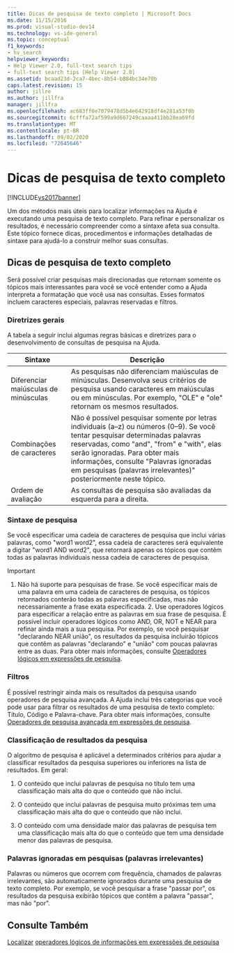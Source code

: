 ```yaml
---
title: Dicas de pesquisa de texto completo | Microsoft Docs
ms.date: 11/15/2016
ms.prod: visual-studio-dev14
ms.technology: vs-ide-general
ms.topic: conceptual
f1_keywords:
- hv_search
helpviewer_keywords:
- Help Viewer 2.0, full-text search tips
- full-text search tips [Help Viewer 2.0]
ms.assetid: bcaad23d-2ca7-4bec-8b54-b884bc34e70b
caps.latest.revision: 15
author: jillre
ms.author: jillfra
manager: jillfra
ms.openlocfilehash: ac683ff6e7079478d5b4e642918df4e281a53f0b
ms.sourcegitcommit: 6cfffa72af599a9d667249caaaa411bb28ea69fd
ms.translationtype: MT
ms.contentlocale: pt-BR
ms.lasthandoff: 09/02/2020
ms.locfileid: "72645646"
---
```

# <a name="full-text-search-tips"></a>Dicas de pesquisa de texto completo
[!INCLUDE[vs2017banner](../includes/vs2017banner.md)]

Um dos métodos mais úteis para localizar informações na Ajuda é executando uma pesquisa de texto completo. Para refinar e personalizar os resultados, é necessário compreender como a sintaxe afeta sua consulta. Este tópico fornece dicas, procedimentos e informações detalhadas de sintaxe para ajudá-lo a construir melhor suas consultas.

## <a name="full-text-search-tips"></a>Dicas de pesquisa de texto completo
 Será possível criar pesquisas mais direcionadas que retornam somente os tópicos mais interessantes para você se você entender como a Ajuda interpreta a formatação que você usa nas consultas. Esses formatos incluem caracteres especiais, palavras reservadas e filtros.

### <a name="general-guidelines"></a>Diretrizes gerais
 A tabela a seguir inclui algumas regras básicas e diretrizes para o desenvolvimento de consultas de pesquisa na Ajuda.

|Sintaxe|Descrição|
|------------|-----------------|
|Diferenciar maiúsculas de minúsculas|As pesquisas não diferenciam maiúsculas de minúsculas. Desenvolva seus critérios de pesquisa usando caracteres em maiúsculas ou em minúsculas. Por exemplo, "OLE" e "ole" retornam os mesmos resultados.|
|Combinações de caracteres|Não é possível pesquisar somente por letras individuais (a–z) ou números (0–9). Se você tentar pesquisar determinadas palavras reservadas, como "and", "from" e "with", elas serão ignoradas. Para obter mais informações, consulte "Palavras ignoradas em pesquisas (palavras irrelevantes)" posteriormente neste tópico.|
|Ordem de avaliação|As consultas de pesquisa são avaliadas da esquerda para a direita.|

### <a name="search-syntax"></a>Sintaxe de pesquisa
 Se você especificar uma cadeia de caracteres de pesquisa que inclui várias palavras, como "word1 word2", essa cadeia de caracteres será equivalente a digitar "word1 AND word2", que retornará apenas os tópicos que contêm todas as palavras individuais nessa cadeia de caracteres de pesquisa.

> [!IMPORTANT]
> 1. Não há suporte para pesquisas de frase. Se você especificar mais de uma palavra em uma cadeia de caracteres de pesquisa, os tópicos retornados conterão todas as palavras especificadas, mas não necessariamente a frase exata especificada.
>    2. Use operadores lógicos para especificar a relação entre as palavras em sua frase de pesquisa. É possível incluir operadores lógicos como AND, OR, NOT e NEAR para refinar ainda mais a sua pesquisa. Por exemplo, se você pesquisar "declarando NEAR união", os resultados da pesquisa incluirão tópicos que contêm as palavras "declarando" e "união" com poucas palavras entre as duas. Para obter mais informações, consulte [Operadores lógicos em expressões de pesquisa](../ide/logical-operators-in-search-expressions.md).

### <a name="filters"></a>Filtros
 É possível restringir ainda mais os resultados da pesquisa usando operadores de pesquisa avançada. A Ajuda inclui três categorias que você pode usar para filtrar os resultados de uma pesquisa de texto completo: Título, Código e Palavra-chave. Para obter mais informações, consulte [Operadores de pesquisa avançada em expressões de pesquisa](../ide/advanced-search-operators-in-search-expressions.md).

### <a name="ranking-of-search-results"></a>Classificação de resultados da pesquisa
 O algoritmo de pesquisa é aplicável a determinados critérios para ajudar a classificar resultados da pesquisa superiores ou inferiores na lista de resultados. Em geral:

1. O conteúdo que inclui palavras de pesquisa no título tem uma classificação mais alta do que o conteúdo que não inclui.

2. O conteúdo que inclui palavras de pesquisa muito próximas tem uma classificação mais alta do que o conteúdo que não inclui.

3. O conteúdo com uma densidade maior das palavras de pesquisa tem uma classificação mais alta do que o conteúdo que tem uma densidade menor das palavras de pesquisa.

### <a name="words-ignored-in-searches-stop-words"></a>Palavras ignoradas em pesquisas (palavras irrelevantes)
 Palavras ou números que ocorrem com frequência, chamados de palavras irrelevantes, são automaticamente ignorados durante uma pesquisa de texto completo. Por exemplo, se você pesquisar a frase "passar por", os resultados da pesquisa exibirão tópicos que contêm a palavra "passar", mas não "por".

## <a name="see-also"></a>Consulte Também
 [Localizar](../ide/locate-information.md) [operadores lógicos de informações em expressões de pesquisa](../ide/logical-operators-in-search-expressions.md)

